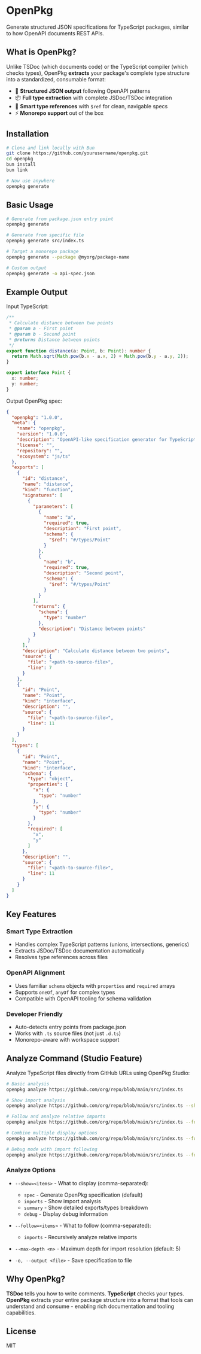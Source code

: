 # OpenPkg

Generate structured JSON specifications for TypeScript packages, similar to how OpenAPI documents REST APIs.

## What is OpenPkg?

Unlike TSDoc (which documents code) or the TypeScript compiler (which checks types), OpenPkg **extracts** your package's complete type structure into a standardized, consumable format:

- 🎯 **Structured JSON output** following OpenAPI patterns
- 📦 **Full type extraction** with complete JSDoc/TSDoc integration
- 🔗 **Smart type references** with `$ref` for clean, navigable specs
- ⚡ **Monorepo support** out of the box

## Installation

```bash
# Clone and link locally with Bun
git clone https://github.com/yourusername/openpkg.git
cd openpkg
bun install
bun link

# Now use anywhere
openpkg generate
```

## Basic Usage

```bash
# Generate from package.json entry point
openpkg generate

# Generate from specific file
openpkg generate src/index.ts

# Target a monorepo package
openpkg generate --package @myorg/package-name

# Custom output
openpkg generate -o api-spec.json
```

## Example Output

Input TypeScript:
```typescript
/**
 * Calculate distance between two points
 * @param a - First point
 * @param b - Second point
 * @returns Distance between points
 */
export function distance(a: Point, b: Point): number {
  return Math.sqrt(Math.pow(b.x - a.x, 2) + Math.pow(b.y - a.y, 2));
}

export interface Point {
  x: number;
  y: number;
}
```

Output OpenPkg spec:
```json
{
  "openpkg": "1.0.0",
  "meta": {
    "name": "openpkg",
    "version": "1.0.0",
    "description": "OpenAPI-like specification generator for TypeScript packages",
    "license": "",
    "repository": "",
    "ecosystem": "js/ts"
  },
  "exports": [
    {
      "id": "distance",
      "name": "distance",
      "kind": "function",
      "signatures": [
        {
          "parameters": [
            {
              "name": "a",
              "required": true,
              "description": "First point",
              "schema": {
                "$ref": "#/types/Point"
              }
            },
            {
              "name": "b",
              "required": true,
              "description": "Second point",
              "schema": {
                "$ref": "#/types/Point"
              }
            }
          ],
          "returns": {
            "schema": {
              "type": "number"
            },
            "description": "Distance between points"
          }
        }
      ],
      "description": "Calculate distance between two points",
      "source": {
        "file": "<path-to-source-file>",
        "line": 7
      }
    },
    {
      "id": "Point",
      "name": "Point",
      "kind": "interface",
      "description": "",
      "source": {
        "file": "<path-to-source-file>",
        "line": 11
      }
    }
  ],
  "types": [
    {
      "id": "Point",
      "name": "Point",
      "kind": "interface",
      "schema": {
        "type": "object",
        "properties": {
          "x": {
            "type": "number"
          },
          "y": {
            "type": "number"
          }
        },
        "required": [
          "x",
          "y"
        ]
      },
      "description": "",
      "source": {
        "file": "<path-to-source-file>",
        "line": 11
      }
    }
  ]
}
```

## Key Features

### Smart Type Extraction
- Handles complex TypeScript patterns (unions, intersections, generics)
- Extracts JSDoc/TSDoc documentation automatically
- Resolves type references across files

### OpenAPI Alignment
- Uses familiar `schema` objects with `properties` and `required` arrays
- Supports `oneOf`, `anyOf` for complex types
- Compatible with OpenAPI tooling for schema validation

### Developer Friendly
- Auto-detects entry points from package.json
- Works with `.ts` source files (not just `.d.ts`)
- Monorepo-aware with workspace support

## Analyze Command (Studio Feature)

Analyze TypeScript files directly from GitHub URLs using OpenPkg Studio:

```bash
# Basic analysis
openpkg analyze https://github.com/org/repo/blob/main/src/index.ts

# Show import analysis
openpkg analyze https://github.com/org/repo/blob/main/src/index.ts --show=imports

# Follow and analyze relative imports
openpkg analyze https://github.com/org/repo/blob/main/src/index.ts --follow=imports

# Combine multiple display options
openpkg analyze https://github.com/org/repo/blob/main/src/index.ts --follow=imports --show=spec,imports,summary

# Debug mode with import following
openpkg analyze https://github.com/org/repo/blob/main/src/index.ts --follow=imports --show=debug --max-depth=3
```

### Analyze Options

- `--show=<items>` - What to display (comma-separated):
  - `spec` - Generate OpenPkg specification (default)
  - `imports` - Show import analysis
  - `summary` - Show detailed exports/types breakdown
  - `debug` - Display debug information
  
- `--follow=<items>` - What to follow (comma-separated):
  - `imports` - Recursively analyze relative imports

- `--max-depth <n>` - Maximum depth for import resolution (default: 5)
- `-o, --output <file>` - Save specification to file

## Why OpenPkg?

**TSDoc** tells you how to write comments. **TypeScript** checks your types. **OpenPkg** extracts your entire package structure into a format that tools can understand and consume - enabling rich documentation and tooling capabilities.

## License

MIT
